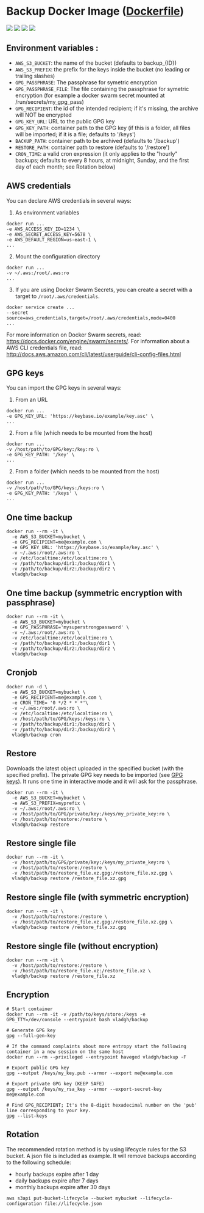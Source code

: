# Backup Docker Image ([Dockerfile](https://github.com/vladgh/docker_base_images/tree/master/backup))
[![](https://images.microbadger.com/badges/image/vladgh/backup.svg)](https://microbadger.com/images/vladgh/backup "Get your own image badge on microbadger.com")
[![](https://images.microbadger.com/badges/version/vladgh/backup.svg)](https://microbadger.com/images/vladgh/backup "Get your own version badge on microbadger.com")
[![](https://images.microbadger.com/badges/commit/vladgh/backup.svg)](https://microbadger.com/images/vladgh/backup "Get your own commit badge on microbadger.com")
[![](https://images.microbadger.com/badges/license/vladgh/backup.svg)](https://microbadger.com/images/vladgh/backup "Get your own license badge on microbadger.com")

## Environment variables :

- `AWS_S3_BUCKET`: the name of the bucket (defaults to backup_{ID})
- `AWS_S3_PREFIX`: the prefix for the keys inside the bucket (no leading or trailing slashes)
- `GPG_PASSPHRASE`: The passphrase for symetric encryption
- `GPG_PASSPHRASE_FILE`: The file containing the passphrase for symetric encryption (for example a docker swarm secret mounted at /run/secrets/my_gpg_pass)
- `GPG_RECIPIENT`: the id of the intended recipient; if it's missing, the archive will NOT be encrypted
- `GPG_KEY_URL`:  URL to the public GPG key
- `GPG_KEY_PATH`: container path to the GPG key (if this is a folder, all files will be imported; if it is a file; defaults to '/keys')
- `BACKUP_PATH`: container path to be archived (defaults to '/backup')
- `RESTORE_PATH`: container path to restore (defaults to '/restore')
- `CRON_TIME`: a valid cron expression (it only applies to the "hourly" backups; defaults to every 8 hours, at midnight, Sunday, and the first day of each month; see Rotation below)

## AWS credentials

You can declare AWS credentials in several ways:

1. As environment variables

```
docker run ...
-e AWS_ACCESS_KEY_ID=1234 \
-e AWS_SECRET_ACCESS_KEY=5678 \
-e AWS_DEFAULT_REGION=us-east-1 \
...
```

2. Mount the configuration directory

```
docker run ...
-v ~/.aws:/root/.aws:ro
...
```

3. If you are using Docker Swarm Secrets, you can create a secret with a target to `/root/.aws/credentials`.

```
docker service create ...
--secret source=aws_credentials,target=/root/.aws/credentials,mode=0400
...
```

For more information on Docker Swarm secrets, read: https://docs.docker.com/engine/swarm/secrets/. For information about a AWS CLI credentials file, read: http://docs.aws.amazon.com/cli/latest/userguide/cli-config-files.html

## GPG keys

You can import the GPG keys in several ways:

1. From an URL

```
docker run ...
-e GPG_KEY_URL: 'https://keybase.io/example/key.asc' \
...
```

2. From a file (which needs to be mounted from the host)

```
docker run ...
-v /host/path/to/GPG/key:/key:ro \
-e GPG_KEY_PATH: '/key' \
...
```

2. From a folder (which needs to be mounted from the host)

```
docker run ...
-v /host/path/to/GPG/keys:/keys:ro \
-e GPG_KEY_PATH: '/keys' \
...
```

## One time backup

```
docker run --rm -it \
  -e AWS_S3_BUCKET=mybucket \
  -e GPG_RECIPIENT=me@example.com \
  -e GPG_KEY_URL: 'https://keybase.io/example/key.asc' \
  -v ~/.aws:/root/.aws:ro \
  -v /etc/localtime:/etc/localtime:ro \
  -v /path/to/backup/dir1:/backup/dir1 \
  -v /path/to/backup/dir2:/backup/dir2 \
  vladgh/backup
```

## One time backup (symmetric encryption with passphrase)

```
docker run --rm -it \
  -e AWS_S3_BUCKET=mybucket \
  -e GPG_PASSPHRASE='mysuperstrongpassword' \
  -v ~/.aws:/root/.aws:ro \
  -v /etc/localtime:/etc/localtime:ro \
  -v /path/to/backup/dir1:/backup/dir1 \
  -v /path/to/backup/dir2:/backup/dir2 \
  vladgh/backup
```

## Cronjob

```
docker run -d \
  -e AWS_S3_BUCKET=mybucket \
  -e GPG_RECIPIENT=me@example.com \
  -e CRON_TIME= '0 */2 * * *'\
  -v ~/.aws:/root/.aws:ro \
  -v /etc/localtime:/etc/localtime:ro \
  -v /host/path/to/GPG/keys:/keys:ro \
  -v /path/to/backup/dir1:/backup/dir1 \
  -v /path/to/backup/dir2:/backup/dir2 \
  vladgh/backup cron
```

## Restore
Downloads the latest object uploaded in the specified bucket (with the specified prefix).
The private GPG key needs to be imported (see [GPG keys](#gpg-keys)). It runs one time in interactive mode and it will ask for the passphrase.

```
docker run --rm -it \
  -e AWS_S3_BUCKET=mybucket \
  -e AWS_S3_PREFIX=myprefix \
  -v ~/.aws:/root/.aws:ro \
  -v /host/path/to/GPG/private/key:/keys/my_private_key:ro \
  -v /host/path/to/restore:/restore \
  vladgh/backup restore
```

## Restore single file

```
docker run --rm -it \
  -v /host/path/to/GPG/private/key:/keys/my_private_key:ro \
  -v /host/path/to/restore:/restore \
  -v /host/path/to/restore_file.xz.gpg:/restore_file.xz.gpg \
  vladgh/backup restore /restore_file.xz.gpg
```

## Restore single file (with symmetric encryption)

```
docker run --rm -it \
  -v /host/path/to/restore:/restore \
  -v /host/path/to/restore_file.xz.gpg:/restore_file.xz.gpg \
  vladgh/backup restore /restore_file.xz.gpg
```

## Restore single file (without encryption)

```
docker run --rm -it \
  -v /host/path/to/restore:/restore \
  -v /host/path/to/restore_file.xz:/restore_file.xz \
  vladgh/backup restore /restore_file.xz
```

## Encryption

```
# Start container
docker run --rm -it -v /path/to/keys/store:/keys -e GPG_TTY=/dev/console --entrypoint bash vladgh/backup

# Generate GPG key
gpg --full-gen-key

# If the command complaints about more entropy start the following container in a new session on the same host
docker run --rm --privileged --entrypoint haveged vladgh/backup -F

# Export public GPG key
gpg --output /keys/my_key.pub --armor --export me@example.com

# Export private GPG key (KEEP SAFE)
gpg --output /keys/my_rsa_key --armor --export-secret-key me@example.com

# Find GPG_RECIPIENT; It's the 8-digit hexadecimal number on the 'pub' line corresponding to your key.
gpg --list-keys
```

## Rotation

The recommended rotation method is by using lifecycle rules for the S3 bucket. A json file is included as example. It will remove backups according to the following schedule:
- hourly backups expire after 1 day
- daily backups expire after 7 days
- monthly backups expire after 30 days

```
aws s3api put-bucket-lifecycle --bucket mybucket --lifecycle-configuration file://lifecycle.json
```

